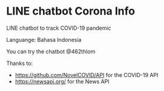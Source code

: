 # LINE chatbot Corona Info

LINE chatbot to track COVID-19 pandemic

Languange: Bahasa Indonesia

You can try the chatbot @462thlom

Thanks to:
* https://github.com/NovelCOVID/API for the COVID-19 API
* https://newsapi.org/ for the News API
